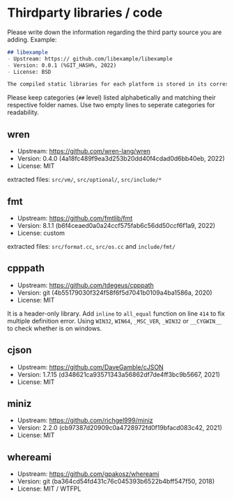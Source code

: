 # Thirdparty libraries / code

Please write down the information regarding the third party source you are adding. Example:
```md
## libexample
- Upstream: https:// github.com/libexample/libexample
- Version: 0.0.1 (%GIT_HASH%, 2022) 
- License: BSD

The compiled static libraries for each platform is stored in its corresponding folder, for instance, static library for linux is in `linux/` folder.
```

Please keep categories (`##` level) listed alphabetically and matching their respective folder names. Use two empty lines to seperate categories for readability.


## wren
- Upstream: https://github.com/wren-lang/wren
- Version: 0.4.0 (4a18fc489f9ea3d253b20dd40f4cdad0d6bb40eb, 2022)
- License: MIT

extracted files: `src/vm/`, `src/optional/`, `src/include/*`


## fmt
- Upstream: https://github.com/fmtlib/fmt
- Version: 8.1.1 (b6f4ceaed0a0a24ccf575fab6c56dd50ccf6f1a9, 2022)
- License: custom

extracted files: `src/format.cc`, `src/os.cc` and `include/fmt/`


## cpppath
- Upstream: https://github.com/tdegeus/cpppath
- Version: git (4b55179030f324f58f6f5d7041b0109a4ba1586a, 2020)
- License: MIT

It is a header-only library.
Add `inline` to `all_equal` function on line `414` to fix multiple definition error. Using `WIN32`, `WIN64`, `_MSC_VER`, `_WIN32` or `__CYGWIN__` to check whether is on windows.


## cjson
- Upstream: https://github.com/DaveGamble/cJSON
- Version: 1.7.15 (d348621ca93571343a56862df7de4ff3bc9b5667, 2021)
- License: MIT


## miniz
- Upstream: https://github.com/richgel999/miniz
- Version: 2.2.0 (cb97387d20909c0a4728972fd0f19bfacd083c42, 2021)
- License: MIT


## whereami
- Upstream: https://github.com/gpakosz/whereami
- Version: git (ba364cd54fd431c76c045393b6522b4bff547f50, 2018)
- License: MIT / WTFPL